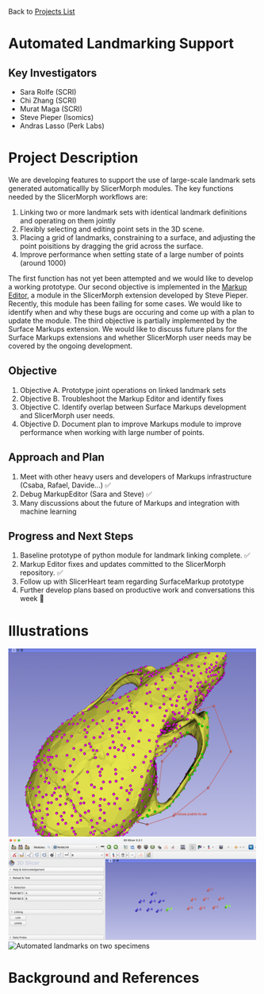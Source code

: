 Back to [Projects List](../../README.md#ProjectsList)

# Automated Landmarking Support

## Key Investigators

- Sara Rolfe (SCRI)
- Chi Zhang (SCRI)
- Murat Maga (SCRI)
- Steve Pieper (Isomics)
- Andras Lasso (Perk Labs)

# Project Description
We are developing features to support the use of large-scale landmark sets generated automaticallly by SlicerMorph modules. The key functions 
needed by the SlicerMorph workflows are:
1. Linking two or more landmark sets with identical landmark definitions and operating on them jointly
2. Flexibly selecting and editing point sets in the 3D scene.
3. Placing a grid of landmarks, constraining to a surface, and adjusting the point poisitions by dragging the grid across the surface.
4. Improve performance when setting state of a large number of points (around 1000)

The first function has not yet been attempted and we would like to develop a working prototype. Our second objective is implemented in the 
[Markup Editor](https://github.com/SlicerMorph/Tutorials/tree/main/MarkupsEditor), a module in the SlicerMorph extension developed by Steve Pieper. Recently, this module has been failing for some cases. We would like to identify 
when and why these bugs are occuring and come up with a plan to update the module. The third objective is partially implemented by the Surface Markups 
extension.  We would like to discuss future plans for the Surface Markups extensions and whether SlicerMorph user needs may be covered by the ongoing development.


## Objective

<!-- Describe here WHAT you would like to achieve (what you will have as end result). -->

1. Objective A. Prototype joint operations on linked landmark sets
2. Objective B. Troubleshoot the Markup Editor and identify fixes
3. Objective C. Identify overlap between Surface Markups development and SlicerMorph user needs.
4. Objective D. Document plan to improve Markups module to improve performance when working with large number of points. 

## Approach and Plan

<!-- Describe here HOW you would like to achieve the objectives stated above. -->

1. Meet with other heavy users and developers of Markups infrastructure (Csaba, Rafael, Davide...) :white_check_mark:
2. Debug MarkupEditor (Sara and Steve) :white_check_mark:
3. Many discussions about the future of Markups and integration with machine learning

## Progress and Next Steps

<!-- Update this section as you make progress, describing of what you have ACTUALLY DONE. If there are specific steps that you could not complete then you can describe them here, too. -->

1. Baseline prototype of python module for landmark linking complete. :white_check_mark:
2. Markup Editor fixes and updates committed to the SlicerMorph repository. :white_check_mark:
3. Follow up with SlicerHeart team regarding SurfaceMarkup prototype
4. Further develop plans based on productive work and conversations this week :wrench:


# Illustrations
<img alt="MarkupEditorUpdate" src="MarkupEditorUpdate.png" width="500"/>
<img alt="NodeLinkPrototype" src="NodeLinkPrototype.png" width="500"/>
<img alt="Automated landmarks on two specimens" src="SLM_image.gif" width="500"/>
<!-- Add pictures and links to videos that demonstrate what has been accomplished.
![Description of picture](Example2.jpg)
![Some more images](Example2.jpg)
-->

# Background and References

<!-- If you developed any software, include link to the source code repository. If possible, also add links to sample data, and to any relevant publications. -->
